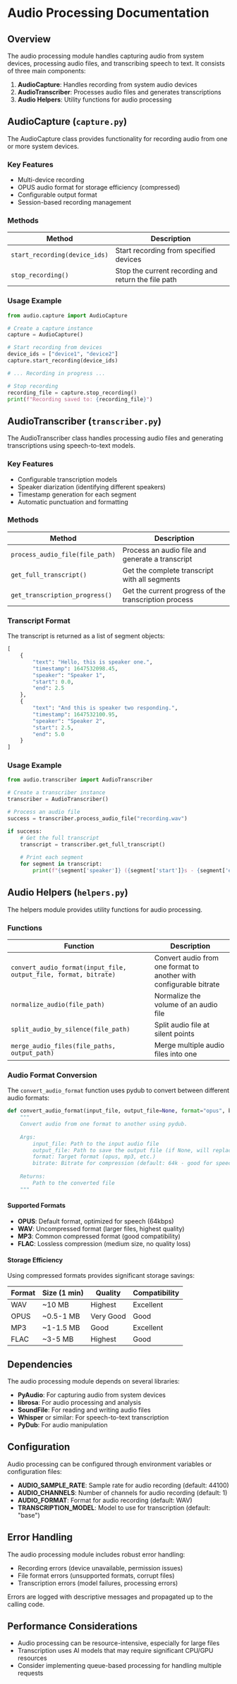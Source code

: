 # Audio Processing Documentation

## Overview

The audio processing module handles capturing audio from system devices, processing audio files, and transcribing speech to text. It consists of three main components:

1. **AudioCapture**: Handles recording from system audio devices
2. **AudioTranscriber**: Processes audio files and generates transcriptions
3. **Audio Helpers**: Utility functions for audio processing

## AudioCapture (`capture.py`)

The AudioCapture class provides functionality for recording audio from one or more system devices.

### Key Features

- Multi-device recording
- OPUS audio format for storage efficiency (compressed)
- Configurable output format
- Session-based recording management

### Methods

| Method | Description |
|--------|-------------|
| `start_recording(device_ids)` | Start recording from specified devices |
| `stop_recording()` | Stop the current recording and return the file path |

### Usage Example

```python
from audio.capture import AudioCapture

# Create a capture instance
capture = AudioCapture()

# Start recording from devices
device_ids = ["device1", "device2"]
capture.start_recording(device_ids)

# ... Recording in progress ...

# Stop recording
recording_file = capture.stop_recording()
print(f"Recording saved to: {recording_file}")
```

## AudioTranscriber (`transcriber.py`)

The AudioTranscriber class handles processing audio files and generating transcriptions using speech-to-text models.

### Key Features

- Configurable transcription models
- Speaker diarization (identifying different speakers)
- Timestamp generation for each segment
- Automatic punctuation and formatting

### Methods

| Method | Description |
|--------|-------------|
| `process_audio_file(file_path)` | Process an audio file and generate a transcript |
| `get_full_transcript()` | Get the complete transcript with all segments |
| `get_transcription_progress()` | Get the current progress of the transcription process |

### Transcript Format

The transcript is returned as a list of segment objects:

```python
[
    {
        "text": "Hello, this is speaker one.",
        "timestamp": 1647532098.45,
        "speaker": "Speaker 1",
        "start": 0.0,
        "end": 2.5
    },
    {
        "text": "And this is speaker two responding.",
        "timestamp": 1647532100.95,
        "speaker": "Speaker 2",
        "start": 2.5,
        "end": 5.0
    }
]
```

### Usage Example

```python
from audio.transcriber import AudioTranscriber

# Create a transcriber instance
transcriber = AudioTranscriber()

# Process an audio file
success = transcriber.process_audio_file("recording.wav")

if success:
    # Get the full transcript
    transcript = transcriber.get_full_transcript()
    
    # Print each segment
    for segment in transcript:
        print(f"{segment['speaker']} ({segment['start']}s - {segment['end']}s): {segment['text']}")
```

## Audio Helpers (`helpers.py`)

The helpers module provides utility functions for audio processing.

### Functions

| Function | Description |
|----------|-------------|
| `convert_audio_format(input_file, output_file, format, bitrate)` | Convert audio from one format to another with configurable bitrate |
| `normalize_audio(file_path)` | Normalize the volume of an audio file |
| `split_audio_by_silence(file_path)` | Split audio file at silent points |
| `merge_audio_files(file_paths, output_path)` | Merge multiple audio files into one |

### Audio Format Conversion

The `convert_audio_format` function uses pydub to convert between different audio formats:

```python
def convert_audio_format(input_file, output_file=None, format="opus", bitrate="64k"):
    """
    Convert audio from one format to another using pydub.
    
    Args:
        input_file: Path to the input audio file
        output_file: Path to save the output file (if None, will replace extension of input_file)
        format: Target format (opus, mp3, etc.)
        bitrate: Bitrate for compression (default: 64k - good for speech)
        
    Returns:
        Path to the converted file
    """
```

#### Supported Formats

- **OPUS**: Default format, optimized for speech (64kbps)
- **WAV**: Uncompressed format (larger files, highest quality)
- **MP3**: Common compressed format (good compatibility)
- **FLAC**: Lossless compression (medium size, no quality loss)

#### Storage Efficiency

Using compressed formats provides significant storage savings:

| Format | Size (1 min) | Quality | Compatibility |
|--------|--------------|---------|---------------|
| WAV    | ~10 MB       | Highest | Excellent     |
| OPUS   | ~0.5-1 MB    | Very Good | Good        |
| MP3    | ~1-1.5 MB    | Good    | Excellent     |
| FLAC   | ~3-5 MB      | Highest | Good          |

## Dependencies

The audio processing module depends on several libraries:

- **PyAudio**: For capturing audio from system devices
- **librosa**: For audio processing and analysis
- **SoundFile**: For reading and writing audio files
- **Whisper** or similar: For speech-to-text transcription
- **PyDub**: For audio manipulation

## Configuration

Audio processing can be configured through environment variables or configuration files:

- **AUDIO_SAMPLE_RATE**: Sample rate for audio recording (default: 44100)
- **AUDIO_CHANNELS**: Number of channels for audio recording (default: 1)
- **AUDIO_FORMAT**: Format for audio recording (default: WAV)
- **TRANSCRIPTION_MODEL**: Model to use for transcription (default: "base")

## Error Handling

The audio processing module includes robust error handling:

- Recording errors (device unavailable, permission issues)
- File format errors (unsupported formats, corrupt files)
- Transcription errors (model failures, processing errors)

Errors are logged with descriptive messages and propagated up to the calling code.

## Performance Considerations

- Audio processing can be resource-intensive, especially for large files
- Transcription uses AI models that may require significant CPU/GPU resources
- Consider implementing queue-based processing for handling multiple requests

